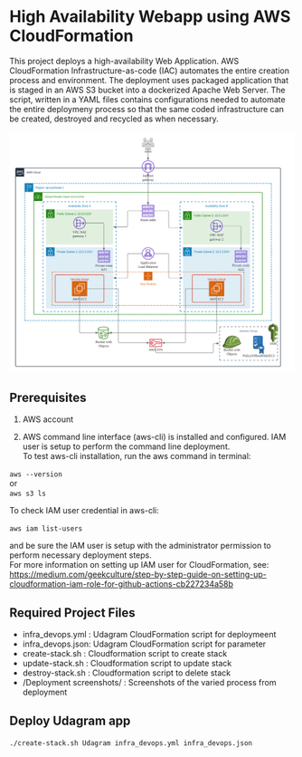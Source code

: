 # High Availability Webapp using AWS CloudFormation


This project deploys a high-availability Web Application. 
AWS CloudFormation Infrastructure-as-code (IAC) automates the entire creation process and environment. The deployment uses packaged application that is staged in an AWS S3 bucket into a dockerized Apache Web Server. The script, written in a YAML files contains configurations needed to automate the entire deploymeny process so that the same coded infrastructure can be created, destroyed and recycled as when necessary.

![img-1](high_availability_webapp_infra_diagram.png)

## Prerequisites

1. AWS account

2. AWS command line interface (aws-cli) is installed and configured. IAM user is setup to perform the command line deployment. <br />
To test aws-cli installation, run the aws command in terminal:<br />

`aws --version`<br />
or <br />
`aws s3 ls`<br />

To check IAM user credential in aws-cli:<br />

`aws iam list-users`

and be sure the IAM user is setup with the administrator permission to perform necessary deployment steps. <br />
For more information on setting up IAM user for CloudFormation, see: <br />
https://medium.com/geekculture/step-by-step-guide-on-setting-up-cloudformation-iam-role-for-github-actions-cb227234a58b

## Required Project Files
* infra_devops.yml : Udagram CloudFormation script for deploymeent
* infra_devops.json: Udagram CloudFormation script for parameter
* create-stack.sh : Cloudformation script to create stack 
* update-stack.sh : Cloudformation script to update stack 
* destroy-stack.sh : Cloudformation script to delete stack 
* /Deployment screenshots/ : Screenshots of the varied process from deployment


## Deploy Udagram app

`./create-stack.sh Udagram infra_devops.yml infra_devops.json`
